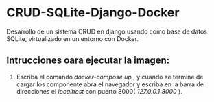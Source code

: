# CRUD-SQLite-Django-Docker
Desarrollo de un sistema CRUD en django usando como base de datos SQLite, virtualizado en un entorno con Docker.


## Intrucciones oara ejecutar la imagen:
1) Escriba el comando *docker-compose up* , y cuando se termine de cargar los componente abra el navegador y escriba en la barra de direcciones el *localhost* con puerto 8000(  *127.0.0.1:8000*  ).
